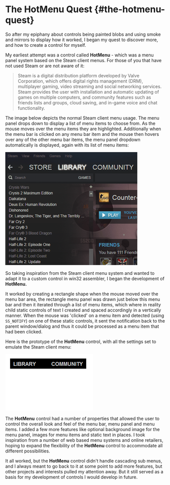 # The HotMenu Quest {#the-hotmenu-quest}

So after my epiphany about controls being painted blobs and using smoke and mirrors to display how it worked, I began my quest to discover more, and how to create a control for myself.

My earliest attempt was a control called **HotMenu** - which was a menu panel system based on the Steam client menus. For those of you that have not used Steam or are not aware of it:

> Steam is a digital distribution platform developed by Valve Corporation, which offers digital rights management \(DRM\), multiplayer gaming, video streaming and social networking services. Steam provides the user with installation and automatic updating of games on multiple computers, and community features such as friends lists and groups, cloud saving, and in-game voice and chat functionality.

The image below depicts the normal Steam client menu usage. The menu panel drops down to display a list of menu items to choose from. As the mouse moves over the menu items they are highlighted. Additionally when the menu bar is clicked on any menu bar item and the mouse then hovers over any of the other menu bar items, the menu panel dropdown automatically is displayed, again with its list of menu items:

![Steam Client Menus](/assets/SteamClientMenus.gif)

So taking inspiration from the Steam client menu system and wanted to adapt it to a custom control in win32 assembler, I began the development of **HotMenu.**

It worked by creating a rectangle shape when the mouse moved over the menu bar area, the rectangle menu panel was drawn just below this menu bar and then it iterated through a list of menu items, which where in reality child static controls of text I created and spaced accordingly in a vertically manner. When the mouse was 'clicked' on a menu item and detected \(using `SS_NOTIFY`\) on one of these static controls, it sent the notification back to the parent window/dialog and thus it could be processed as a menu item that had been clicked.

Here is the prototype of the **HotMenu** control, with all the settings set to emulate the Steam client menu:

![The HotMenu Control](/assets/HotMenu.gif)

The **HotMenu** control had a number of properties that allowed the user to control the overall look and feel of the menu bar, menu panel and menu items. I added a few more features like optional background image for the menu panel, images for menu items and static text in places. I took inspiration from a number of web based menu systems and online retailers, hoping to expand the flexibility of the **HotMenu** control to accommodate all different possibilities.

It all worked, but the **HotMenu** control didn't handle cascading sub menus, and I always meant to go back to it at some point to add more features, but other projects and interests pulled my attention away. But it still served as a basis for my development of controls I would develop in future.

